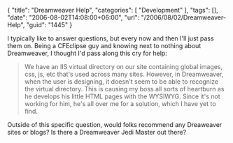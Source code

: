 {
	"title": "Dreamweaver Help",
	"categories": [
		"Development"
	],
	"tags": [],
	"date": "2006-08-02T14:08:00+06:00",
	"url": "/2006/08/02/Dreamweaver-Help",
	"guid": "1445"
}

I typically like to answer questions, but every now and then I'll just pass them on. Being a CFEclipse guy and knowing next to nothing about Dreamweaver, I thought I'd pass along this cry for help:

<blockquote>
We have an IIS virtual directory on our site containing
global images, css, js, etc that's used across many sites.  However, in Dreamweaver, when the user is designing, it doesn't seem to be able to recognize the virtual directory.  This is causing my boss all sorts of heartburn as he
develops his little HTML pages with the WYSIWYG.  Since it's not working for him, he's all over me for a solution, which I have yet to find.
</blockquote>

Outside of this specific question, would folks recommend any Dreaweaver sites or blogs? Is there a Dreamweaver Jedi Master out there?